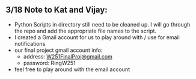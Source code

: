 ## 3/18 Note to Kat and Vijay: ##
   - Python Scripts in directory still need to be cleaned up. I will go through the repo and add the appropriate file names to the script.
   - I created a Gmail account for us to play around with / use for email notifications
   - our final project gmail account info:
      - address: W251FinalProj@gmail.com 
      - password: RingW251
   - feel free to play around with the email account
   
